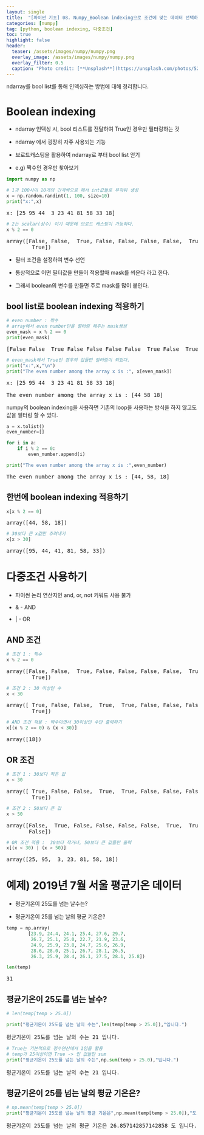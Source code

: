 ```yaml
---
layout: single
title:  "[파이썬 기초] 08. Numpy_Boolean indexing으로 조건에 맞는 데이터 선택하기"
categories: [numpy]
tag: [python, boolean indexing, 다중조건]
toc: true
highlight: false
header:
  teaser: /assets/images/numpy/numpy.png
  overlay_image: /assets/images/numpy/numpy.png
  overlay_filter: 0.5
  caption: "Photo credit: [**Unsplash**](https://unsplash.com/photos/52jRtc2S_VE)"
---
```


ndarray를 bool list를 통해 인덱싱하는 방법에 대해 정리합니다.

<head>
  <style>
    table.dataframe {
      white-space: normal;
      width: 100%;
      height: 240px;
      display: block;
      overflow: auto;
      font-family: Arial, sans-serif;
      font-size: 0.9rem;
      line-height: 20px;
      text-align: center;
      border: 0px !important;
    }

    table.dataframe th {
      text-align: center;
      font-weight: bold;
      padding: 8px;
    }

    table.dataframe td {
      text-align: center;
      padding: 8px;
    }

    table.dataframe tr:hover {
      background: #b8d1f3; 
    }

    .output_prompt {
      overflow: auto;
      font-size: 0.9rem;
      line-height: 1.45;
      border-radius: 0.3rem;
      -webkit-overflow-scrolling: touch;
      padding: 0.8rem;
      margin-top: 0;
      margin-bottom: 15px;
      font: 1rem Consolas, "Liberation Mono", Menlo, Courier, monospace;
      color: $code-text-color;
      border: solid 1px $border-color;
      border-radius: 0.3rem;
      word-break: normal;
      white-space: pre;
    }

  .dataframe tbody tr th:only-of-type {
      vertical-align: middle;
  }

  .dataframe tbody tr th {
      vertical-align: top;
  }

  .dataframe thead th {
      text-align: center !important;
      padding: 8px;
  }

  .page__content p {
      margin: 0 0 0px !important;
  }

  .page__content p > strong {
    font-size: 0.8rem !important;
  }

  </style>
</head>


# Boolean indexing

  - ndarray 인덱싱 시, bool 리스트를 전달하여 True인 경우만 필터링하는 것

  - ndarray 에서 굉장히 자주 사용되는 기능


* 브로드캐스팅을 활용하여 ndarray로 부터 bool list 얻기

 - e.g) 짝수인 경우만 찾아보기



```python
import numpy as np
```


```python
# 1과 100사이 10개의 간격씩으로 해서 int값들로 무작위 생성
x = np.random.randint(1, 100, size=10)
print("x:",x)
```

<pre>
x: [25 95 44  3 23 41 81 58 33 18]
</pre>

```python
# 2는 scalar(상수) 이기 때문에 브로드 캐스팅이 가능하다.
x % 2 == 0
```

<pre>
array([False, False,  True, False, False, False, False,  True, False,
        True])
</pre>
- 필터 조건을 설정하여 변수 선언



- 통상적으로 어떤 필터값을 만들어 적용할때 mask를 씌운다 라고 한다.

- 그래서 boolean의 변수를 만들면 주로 mask를 많이 붙인다. 


## bool list로 boolean indexing 적용하기



```python
# even number : 짝수
# array에서 even number만을 필터링 해주는 mask생성
even_mask = x % 2 == 0
print(even_mask)
```

<pre>
[False False  True False False False False  True False  True]
</pre>

```python
# even_mask에서 True인 경우의 값들만 필터링이 되었다.
print("x:",x,"\n")
print("The even number among the array x is :", x[even_mask])
```

<pre>
x: [25 95 44  3 23 41 81 58 33 18] 

The even number among the array x is : [44 58 18]
</pre>
numpy의 boolean indexing을 사용하면 기존의 loop을 사용하는 방식을 하지 않고도 값을 필터링 할 수 있다.



```python
a = x.tolist()
even_number=[]

for i in a:
    if i % 2 == 0:
        even_number.append(i)

print("The even number among the array x is :",even_number)
```

<pre>
The even number among the array x is : [44, 58, 18]
</pre>
## 한번에 boolean indexing 적용하기



```python
x[x % 2 == 0]
```

<pre>
array([44, 58, 18])
</pre>

```python
# 30보다 큰 x값만 추려내기
x[x > 30]
```

<pre>
array([95, 44, 41, 81, 58, 33])
</pre>
#  다중조건 사용하기

 - 파이썬 논리 연산지인 and, or, not 키워드 사용 불가

 - & - AND 

 - | - OR 


## AND 조건



```python
# 조건 1 : 짝수
x % 2 == 0
```

<pre>
array([False, False,  True, False, False, False, False,  True, False,
        True])
</pre>

```python
# 조건 2 : 30 이상인 수
x < 30
```

<pre>
array([ True, False, False,  True,  True, False, False, False, False,
        True])
</pre>

```python
# AND 조건 적용 : 짝수이면서 30이상인 수만 출력하기
x[(x % 2 == 0) & (x < 30)]
```

<pre>
array([18])
</pre>
## OR 조건



```python
# 조건 1 : 30보다 작은 값
x < 30
```

<pre>
array([ True, False, False,  True,  True, False, False, False, False,
        True])
</pre>

```python
# 조건 2 : 50보다 큰 값
x > 50
```

<pre>
array([False,  True, False, False, False, False,  True,  True, False,
       False])
</pre>

```python
# OR 조건 적용 :  30보다 작거나, 50보다 큰 값들만 출력
x[(x < 30) | (x > 50)]
```

<pre>
array([25, 95,  3, 23, 81, 58, 18])
</pre>
# 예제) 2019년 7월 서울 평균기온 데이터

 - 평균기온이 25도를 넘는 날수는?

 - 평균기온이 25를 넘는 날의 평균 기온은?



```python
temp = np.array(
        [23.9, 24.4, 24.1, 25.4, 27.6, 29.7,
         26.7, 25.1, 25.0, 22.7, 21.9, 23.6, 
         24.9, 25.9, 23.8, 24.7, 25.6, 26.9, 
         28.6, 28.0, 25.1, 26.7, 28.1, 26.5, 
         26.3, 25.9, 28.4, 26.1, 27.5, 28.1, 25.8])
```


```python
len(temp)
```

<pre>
31
</pre>
## 평균기온이 25도를 넘는 날수?



```python
# len(temp[temp > 25.0])

print("평균기온이 25도를 넘는 날의 수는",len(temp[temp > 25.0]),"입니다.")
```

<pre>
평균기온이 25도를 넘는 날의 수는 21 입니다.
</pre>

```python
# True는 기본적으로 정수연산에서 1임을 활용
# temp가 25이상이면 True -> 인 값들만 sum
print("평균기온이 25도를 넘는 날의 수는",np.sum(temp > 25.0),"입니다.")
```

<pre>
평균기온이 25도를 넘는 날의 수는 21 입니다.
</pre>
## 평균기온이 25를 넘는 날의 평균 기온은?



```python
# np.mean(temp[temp > 25.0])
print("평균기온이 25도를 넘는 날의 평균 기온은",np.mean(temp[temp > 25.0]),"도 입니다.")
```

<pre>
평균기온이 25도를 넘는 날의 평균 기온은 26.857142857142858 도 입니다.
</pre>